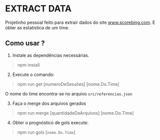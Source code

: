 # EXTRACT DATA

Projetinho pessoal feito para extrair dados do site www.scorebing.com. E obter as estatística de um time.

## Como usar ?

1. Instale as dependências necessárias.

> npm install

2. Execute o comando:

> npm run get [numeroDeSessões] [nome.Do.Time]

O nome do time encontra-se no arquivo `src/referencias.json`

3. Faça o merge dos arquivos gerados

> npm run merge [quantidadeDeArquivos] [nome.Do.Time]

4. Obter o prognóstico de gols execute:

> npm run gols [`nome.Do.Time`]
